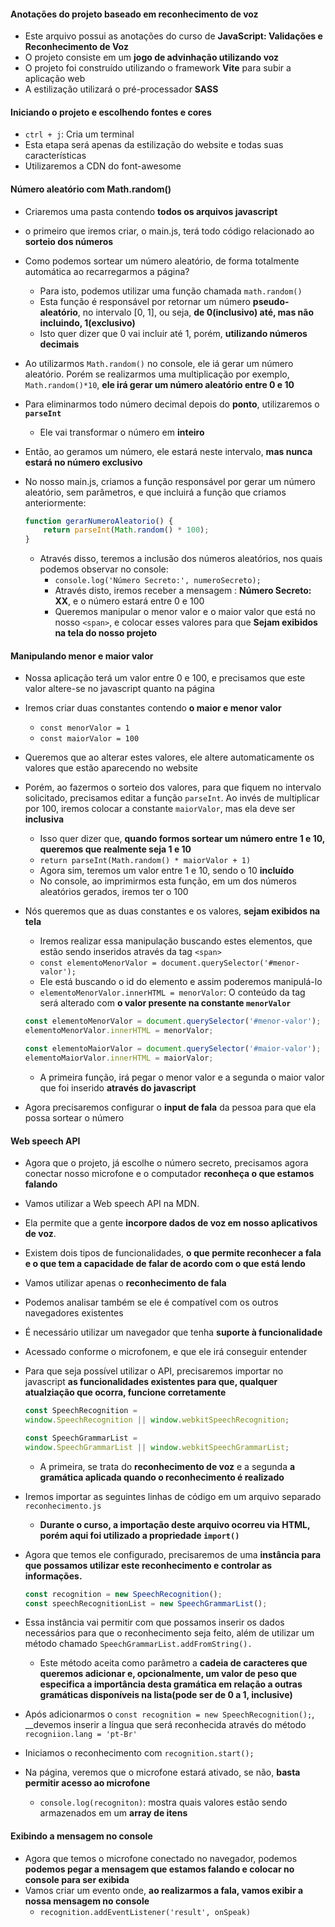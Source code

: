 #### Anotações do projeto baseado em reconhecimento de voz

- Este arquivo possui as anotações do curso de __JavaScript: Validações e Reconhecimento de Voz__
- O projeto consiste em um __jogo de advinhação utilizando voz__
- O projeto foi construído utilizando o framework __Vite__ para subir a aplicação web
- A estilização utilizará o pré-processador __SASS__

#### Iniciando o projeto e escolhendo fontes e cores

- `ctrl + j`: Cria um terminal
- Esta etapa será apenas da estilização do website e todas suas características
- Utilizaremos a CDN do font-awesome

#### Número aleatório com Math.random()

- Criaremos uma pasta contendo __todos os arquivos javascript__
- o primeiro que iremos criar, o main.js, terá todo código relacionado ao __sorteio dos números__
- Como podemos sortear um número aleatório, de forma totalmente automática ao recarregarmos a página?
  - Para isto, podemos utilizar uma função chamada `math.random()`
  - Esta função é responsável por retornar um número __pseudo-aleatório__, no intervalo [0, 1], ou seja, __de 0(inclusivo) até, mas não incluindo, 1(exclusivo)__
  - Isto quer dizer que 0 vai incluir até 1, porém, __utilizando números decimais__
- Ao utilizarmos `Math.random()` no console, ele iá gerar um número aleatório. Porém se realizarmos uma multiplicação por exemplo, `Math.random()*10`, __ele irá gerar um número aleatório entre 0 e 10__
- Para eliminarmos todo número decimal depois do __ponto__, utilizaremos o __`parseInt`__
  - Ele vai transformar o número em __inteiro__
- Então, ao geramos um número, ele estará neste intervalo, __mas nunca estará no número exclusivo__
- No nosso main.js, criamos a função responsável por gerar um número aleatório, sem parâmetros, e que incluirá a função que criamos anteriormente:

    ```js
    function gerarNumeroAleatorio() {
        return parseInt(Math.random() * 100);
    }
    ```

  - Através disso, teremos a inclusão dos números aleatórios, nos quais podemos observar no console:
    - `console.log('Número Secreto:', numeroSecreto);`
    - Através disto, iremos receber a mensagem : __Número Secreto: XX__, e o número estará entre 0 e 100
    - Queremos manipular o menor valor e o maior valor que está no nosso `<span>`, e colocar esses valores para que __Sejam exibidos na tela do nosso projeto__

#### Manipulando menor e maior valor

- Nossa aplicação terá um valor entre 0 e 100, e precisamos que este valor altere-se no javascript quanto na página
- Iremos criar duas constantes contendo __o maior e menor valor__
  - `const menorValor = 1`
  - `const maiorValor = 100`
- Queremos que ao alterar estes valores, ele altere automaticamente os valores que estão aparecendo no website
- Porém, ao fazermos o sorteio dos valores, para que fiquem no intervalo solicitado, precisamos editar a função `parseInt`. Ao invés de multiplicar por 100, iremos colocar a constante `maiorValor`, mas ela deve ser __inclusiva__
  - Isso quer dizer que, __quando formos sortear um número entre 1 e 10, queremos que realmente seja 1 e 10__
  - `return parseInt(Math.random() * maiorValor + 1)`
  - Agora sim, teremos um valor entre 1 e 10, sendo o 10 __incluído__
  - No console, ao imprimirmos esta função, em um dos números aleatórios gerados, iremos ter o 100
- Nós queremos que as duas constantes e os valores, __sejam exibidos na tela__
  - Iremos realizar essa manipulação buscando estes elementos, que estão sendo inseridos através da tag `<span>`
  - `const elementoMenorValor = document.querySelector('#menor-valor');`
  - Ele está buscando o id do elemento e assim poderemos manipulá-lo
  - `elementoMenorValor.innerHTML = menorValor`: O conteúdo da tag será alterado com __o valor presente na constante `menorValor`__
  
  ```js
  const elementoMenorValor = document.querySelector('#menor-valor');
  elementoMenorValor.innerHTML = menorValor;

  const elementoMaiorValor = document.querySelector('#maior-valor');
  elementoMaiorValor.innerHTML = maiorValor;
  ```

  - A primeira função, irá pegar o menor valor e a segunda o maior valor que foi inserido __através do javascript__
- Agora precisaremos configurar o __input de fala__ da pessoa para que ela possa sortear o número

#### Web speech API

- Agora que o projeto, já escolhe o número secreto, precisamos agora conectar nosso microfone e o computador __reconheça o que estamos falando__
- Vamos utilizar a Web speech API na MDN.
- Ela permite que a gente __incorpore dados de voz em nosso aplicativos de voz__.
- Existem dois tipos de funcionalidades, __o que permite reconhecer a fala e o que tem a capacidade de falar de acordo com o que está lendo__
- Vamos utilizar apenas o __reconhecimento de fala__ 
- Podemos analisar também se ele é compatível com os outros navegadores existentes
- É necessário utilizar um navegador que tenha __suporte à funcionalidade__
- Acessado conforme o microfonem, e que ele irá conseguir entender
- Para que seja possível utilizar o API, precisaremos importar no javascript __as funcionalidades existentes para que, qualquer atualziação que ocorra, funcione corretamente__

  ```js
  const SpeechRecognition =
  window.SpeechRecognition || window.webkitSpeechRecognition;

  const SpeechGrammarList =
  window.SpeechGrammarList || window.webkitSpeechGrammarList;
  ```

  - A primeira, se trata do __reconhecimento de voz__ e a segunda __a gramática aplicada quando o reconhecimento é realizado__
- Iremos importar as seguintes linhas de código em um arquivo separado `reconhecimento.js`
  - __Durante o curso, a importação deste arquivo ocorreu via HTML, porém aqui foi utilizado a propriedade `import()`__
- Agora que temos ele configurado, precisaremos de uma __instância para que possamos utilizar este reconhecimento e controlar as informações.__
  
  ```js
  const recognition = new SpeechRecognition();
  const speechRecognitionList = new SpeechGrammarList();
  ```
- Essa instância vai permitir com que possamos inserir os dados necessários para que o reconhecimento seja feito, além de utilizar um método chamado `SpeechGrammarList.addFromString().`
  - Este método aceita como parâmetro a __cadeia de caracteres que queremos adicionar e, opcionalmente, um valor de peso que especifica a importância desta gramática em relação a outras gramáticas disponíveis na lista(pode ser de 0 a 1, inclusive)__
- Após adicionarmos o `const recognition = new SpeechRecognition();`, __devemos inserir a língua que será reconhecida através do método `recogniion.lang = 'pt-Br'`
- Iniciamos o reconhecimento com `recognition.start();`
- Na página, veremos que o microfone estará ativado, se não, __basta permitir acesso ao microfone__
  - `console.log(recogniton)`: mostra quais valores estão sendo armazenados em um __array de itens__

#### Exibindo a mensagem no console

- Agora que temos o microfone conectado no navegador, podemos __podemos pegar a mensagem que estamos falando e colocar no console para ser exibida__
- Vamos criar um evento onde, __ao realizarmos a fala, vamos exibir a nossa mensagem no console__
  - `recognition.addEventListener('result', onSpeak)`